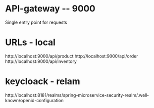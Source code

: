# API-gateway -- 9000

Single entry point for requests

# URLs - local
http://localhost:9000/api/product
http://localhost:9000/api/order
http://localhost:9000/api/inventory

# keycloack - relam
http://localhost:8181/realms/spring-microservice-security-realm/.well-known/openid-configuration